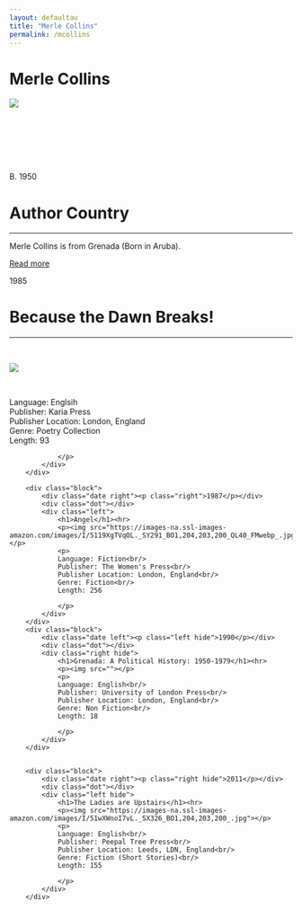 ```yaml
---
layout: defaultau
title: "Merle Collins"
permalink: /mcollins
---
```

<!-- partial:index.partial.html -->
<div class="content">
    <h1>Merle Collins</h1>
    <div class="quote">
        <div><img src="https://english.umd.edu/sites/default/files/styles/small_320px_w/public/2021-02/merle-collins-headshot_0.jpg?itok=3eAHknSv" class="logo"></div>
    </div>
    <div class="timeline">
        <div style="padding-bottom:100px;"></div>
        <div class="block">
            <div class="date right"><p class="right"> B. 1950  </p></div>
            <div class="dot"></div>
            <div class="left first">
                <h1>Author Country</h1><hr>
            <p> Merle Collins is from Grenada (Born in Aruba).</p>
                <a href="https://en.wikipedia.org/wiki/Merle_Collins" target="_blank">Read more</a>
            </div>
        </div>
        <div class="block">
            <div class="date left"><p class="left">1985</p></div>
            <div class="dot"></div>
            <div class="right">
                <h1>Because the Dawn Breaks!</h1><hr><br/>
                <p><img src="https://images-na.ssl-images-amazon.com/images/I/51yWbzYBoHL._SX363_BO1,204,203,200_.jpg"></p><br/>
                <p>
                Language: Englsih<br/>
                Publisher: Karia Press<br/>
                Publisher Location: London, England<br/>
                Genre: Poetry Collection<br/>
                Length: 93

                </p>
            </div>
        </div>

        <div class="block">
            <div class="date right"><p class="right">1987</p></div>
            <div class="dot"></div>
            <div class="left">
                <h1>Angel</h1><hr>
                <p><img src="https://images-na.ssl-images-amazon.com/images/I/5119XgTVqOL._SY291_BO1,204,203,200_QL40_FMwebp_.jpg"></p>
                <p>
                Language: Fiction<br/>
                Publisher: The Women's Press<br/>
                Publisher Location: London, England<br/>
                Genre: Fiction<br/>
                Length: 256

                </p>
            </div>
        </div>
        <div class="block">
            <div class="date left"><p class="left hide">1990</p></div>
            <div class="dot"></div>
            <div class="right hide">
                <h1>Grenada: A Political History: 1950-1979</h1><hr>
                <p><img src=""></p>
                <p>
                Language: English<br/>
                Publisher: University of London Press<br/>
                Publisher Location: London, England<br/>
                Genre: Non Fiction<br/>
                Length: 18

                </p>
            </div>
        </div>


        <div class="block">
            <div class="date right"><p class="right hide">2011</p></div>
            <div class="dot"></div>
            <div class="left hide">
                <h1>The Ladies are Upstairs</h1><hr>
                <p><img src="https://images-na.ssl-images-amazon.com/images/I/51wXWnoI7vL._SX326_BO1,204,203,200_.jpg"></p>
                <p>
                Language: English<br/>
                Publisher: Peepal Tree Press<br/>
                Publisher Location: Leeds, LDN, England<br/>
                Genre: Fiction (Short Stories)<br/>
                Length: 155

                </p>
            </div>
        </div>
</div>
<!-- partial -->
  <script src='https://cdnjs.cloudflare.com/ajax/libs/jquery/3.1.1/jquery.min.js'></script><script  src="assets/js/authorscript.js"></script>
</body>
